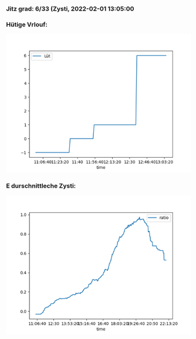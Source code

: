 ### Jitz grad: 6/33 (Zysti, 2022-02-01 13:05:00

### Hütige Vrlouf:
![Graph](Today.png)

### E durschnittleche Zysti:
![Graph](Zysti.png)